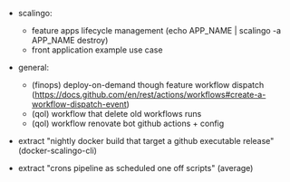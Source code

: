 - scalingo:
  - feature apps lifecycle management (echo APP_NAME | scalingo -a APP_NAME destroy)
  - front application example use case
 
- general:
  - (finops) deploy-on-demand though feature workflow dispatch (https://docs.github.com/en/rest/actions/workflows#create-a-workflow-dispatch-event)
  - (qol) workflow that delete old workflows runs
  - (qol) workflow renovate bot github actions + config

- extract "nightly docker build that target a github executable release" (docker-scalingo-cli)
- extract "crons pipeline as scheduled one off scripts" (average)


